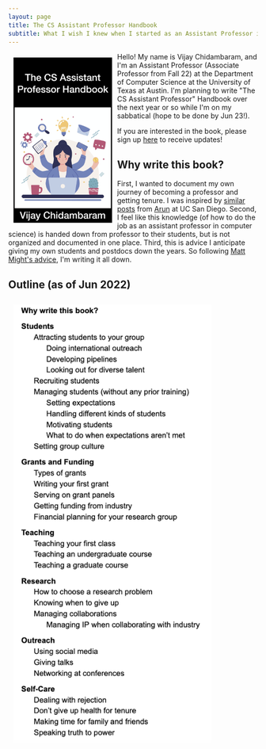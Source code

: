 ```yaml
---
layout: page
title: The CS Assistant Professor Handbook
subtitle: What I wish I knew when I started as an Assistant Professor in Computer Science
---
```


<img src="assets/img/cover.png" style="float:left;width:200px;margin:10px 10px 10px 10px">

Hello! My name is Vijay Chidambaram, and I'm an Assistant Professor (Associate Professor from Fall 22) at the Department of Computer Science at the University of Texas at Austin. I'm planning to write "The CS Assistant Professor" Handbook over the next year or so while I'm on my sabbatical (hope to be done by Jun 23!).

If you are interested in the book, please sign up [here](https://forms.gle/VsHjhUBUTAR9a6nJ8) to receive updates!

## Why write this book?

First, I wanted to document my own journey of becoming a professor and getting tenure. I was inspired by [similar posts](https://arunis100.medium.com/the-secret-lives-of-millennial-cs-assistant-professors-part-1-41dc712375ca) from [Arun](https://cseweb.ucsd.edu/~arunkk/) at UC San Diego. Second, I feel like this knowledge (of how to do the job as an assistant professor in computer science) is handed down from professor to their students, but is not organized and documented in one place. Third, this is advice I anticipate giving my own students and postdocs down the years. So following [Matt Might's advice](https://matt.might.net/articles/how-to-blog-as-an-academic/), I'm writing it all down. 

## Outline (as of Jun 2022)

<img src="assets/img/outline-jun22.png" style="text-align:center;width:400px;margin:10px 10px 10px 10px">



